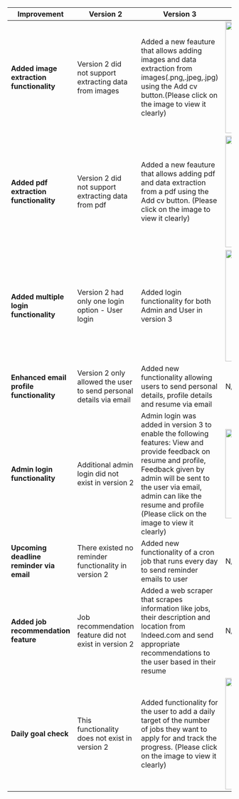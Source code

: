 | Improvement | Version 2 | Version 3 | Screenshots |
| ------ | ------ | ------ | ----------- |
| **Added image extraction functionality** | Version 2 did not support extracting data from images | Added a new feauture that allows adding images and data extraction from images(.png,.jpeg,.jpg) using the Add cv button.(Please click on the image to view it clearly)| <img src="https://github.com/nehajaideep/WolfTrack3.0/blob/Group10StableBranch/static/enhancement_images/add_CV.png?raw=true" width="3000" height="250" /> 
| **Added pdf extraction functionality** | Version 2 did not support extracting data from pdf | Added a new feauture that allows adding pdf and data extraction from a pdf using the Add cv button. (Please click on the image to view it clearly) | <img src="https://github.com/nehajaideep/WolfTrack3.0/blob/Group10StableBranch/static/enhancement_images/add_CV.png?raw=true" width="3000" height="250" /> |
| **Added multiple login functionality** | Version 2 had only one login option - User login | Added login functionality for both Admin and User in version 3| <img src="https://github.com/nehajaideep/WolfTrack3.0/blob/Group10StableBranch/static/enhancement_images/login.png?raw=true" width="3000" height="250" /> |
| **Enhanced email profile functionality** | Version 2 only allowed the user to send personal details via email | Added new functionality allowing users to send personal details, profile details and resume via email | N/A |
| **Admin login functionality** | Additional admin login did not exist in version 2 | Admin login was added in version 3 to enable the following features: View and provide feedback on resume and profile, Feedback given by admin will be sent to the user via email, admin can like the resume and profile (Please click on the image to view it clearly) | <img src="https://github.com/nehajaideep/WolfTrack3.0/blob/Group10StableBranch/static/enhancement_images/admin_functionality.png?raw=true" width="3000" height="200" />|
| **Upcoming deadline reminder via email** | There existed no reminder functionality in version 2| Added new functionality of a cron job that runs every day to send reminder emails to user| N/A  |
| **Added job recommendation feature** | Job recommendation feature did not exist in version 2| Added a web scraper that scrapes information like jobs, their description and location from Indeed.com and send appropriate recommendations to the user based in their resume | N/A |
| **Daily goal check** | This functionality does not exist in version 2| Added functionality for the user to add a daily target of the number of jobs they want to apply for and track the progress. (Please click on the image to view it clearly) | <img src="https://github.com/nehajaideep/WolfTrack3.0/blob/Group10StableBranch/static/enhancement_images/set_target.png?raw=true" width="3000" height="250" /> |

